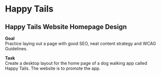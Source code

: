 # Happy Tails
## **Happy Tails Website Homepage Design**

**Goal**\
Practice laying out a page with good SEO, neat content strategy and WCAG Guidelines.

**Task**\
Create a desktop layout for the home page of a dog walking app called Happy Tails. The website is to promote the app.
